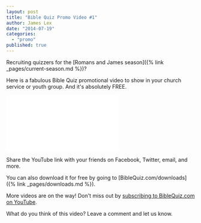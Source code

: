 ```yaml
---
layout: post
title: "Bible Quiz Promo Video #1"
author: James Lex
date: "2014-07-19"
categories: 
  - "promo"
published: true
---
```


Recruiting quizzers for the [Romans and James season]({% link _pages/current-season.md %})?

Here is a fabulous Bible Quiz promotional video to show in your church service or youth group. And it's absolutely FREE.

<iframe src="//www.youtube.com/embed/vv1-W20MMAg?rel=0" frameborder="0" allowfullscreen></iframe>

Share the YouTube link with your friends on Facebook, Twitter, email, and more.

You can also download it for free by going to [BibleQuiz.com/downloads]({% link _pages/downloads.md %}).

More videos are on the way! Don't miss out by [subscribing to BibleQuiz.com on YouTube](https://www.youtube.com/user/biblequizvids?sub_confirmation=1).

What do you think of this video? Leave a comment and let us know.
